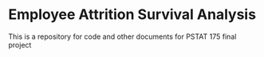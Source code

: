 # Employee Attrition Survival Analysis
This is a repository for code and other documents for PSTAT 175 final project
